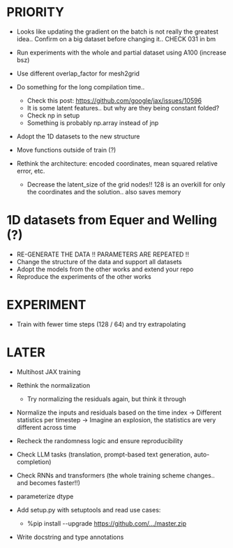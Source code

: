 # PRIORITY

- Looks like updating the gradient on the batch is not really the greatest idea.. Confirm on a big dataset before changing it.. CHECK 031 in bm

- Run experiments with the whole and partial dataset using A100 (increase bsz)

- Use different overlap_factor for mesh2grid

- Do something for the long compilation time..
    - Check this post: https://github.com/google/jax/issues/10596
    - It is some latent features.. but why are they being constant folded?
    - Check np in setup
    - Something is probably np.array instead of jnp

- Adopt the 1D datasets to the new structure

- Move functions outside of train (?)

- Rethink the architecture: encoded coordinates, mean squared relative error, etc.
    - Decrease the latent_size of the grid nodes!! 128 is an overkill for only the coordinates and the solution.. also saves memory

# 1D datasets from Equer and Welling (?)

- RE-GENERATE THE DATA !! PARAMETERS ARE REPEATED !!
- Change the structure of the data and support all datasets
- Adopt the models from the other works and extend your repo
- Reproduce the experiments of the other works

# EXPERIMENT

- Train with fewer time steps (128 / 64) and try extrapolating

# LATER

- Multihost JAX training

- Rethink the normalization
    - Try normalizing the residuals again, but think it through
- Normalize the inputs and residuals based on the time index
    -> Different statistics per timestep
    -> Imagine an explosion, the statistics are very different across time

- Recheck the randomness logic and ensure reproducibility

- Check LLM tasks (translation, prompt-based text generation, auto-completion)
- Check RNNs and transformers (the whole training scheme changes.. and becomes faster!!)

- parameterize dtype

- Add setup.py with setuptools and read use cases:
    - %pip install --upgrade https://github.com/.../master.zip

- Write docstring and type annotations
